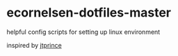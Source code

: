 # ecornelsen-dotfiles-master

helpful config scripts for setting up linux environment

inspired by [jtprince](https://github.com/jtprince/dotfiles)
